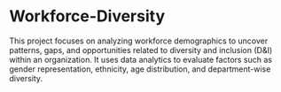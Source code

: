 # Workforce-Diversity
This project focuses on analyzing workforce demographics to uncover patterns, gaps, and opportunities related to diversity and inclusion (D&amp;I) within an organization. It uses data analytics to evaluate factors such as gender representation, ethnicity, age distribution, and department-wise diversity.
